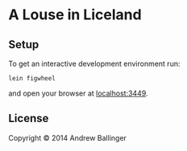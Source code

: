 # A Louse in Liceland

## Setup

To get an interactive development environment run:

    lein figwheel

and open your browser at [localhost:3449](http://localhost:3449/).

## License
Copyright © 2014 Andrew Ballinger

